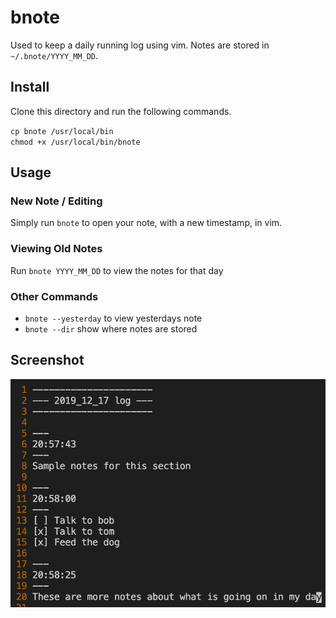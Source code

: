 # bnote
Used to keep a daily running log using vim. Notes are stored in `~/.bnote/YYYY_MM_DD`.

## Install
Clone this directory and run the following commands.

`cp bnote /usr/local/bin`      
`chmod +x /usr/local/bin/bnote`

## Usage
### New Note / Editing
Simply run `bnote` to open your note, with a new timestamp, in vim.

### Viewing Old Notes
Run `bnote YYYY_MM_DD` to view the notes for that day

### Other Commands
- `bnote --yesterday` to view yesterdays note
- `bnote --dir` show where notes are stored

## Screenshot
![example](./example.png)
